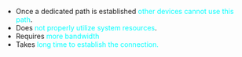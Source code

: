 - Once a dedicated path is established <span style="color:#00ffff">other devices cannot use this path</span>.
- Does <span style="color:#00ffff">not properly utilize system resources</span>.
- Requires <span style="color:#00ffff">more bandwidth</span>
- Takes <span style="color:#00ffff">long time to establish the connection.</span>